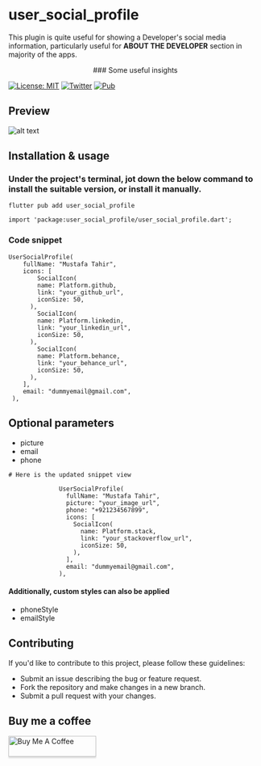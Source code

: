 # user_social_profile

This plugin is quite useful for showing a Developer's social media information,
particularly useful for <strong>ABOUT THE DEVELOPER</strong> section in majority of the apps.

<p align="center">
### Some useful insights

[![License: MIT](https://img.shields.io/badge/License-MIT-yellow.svg)](https://opensource.org/licenses/MIT)
[![Twitter](https://img.shields.io/twitter/follow/MustafaTahir567?style=social)](https://twitter.com/MustafaTahir567)
[![Pub](https://img.shields.io/pub/v/user_social_profile)](https://pub.dev/packages/user_social_profile)
</p>

## Preview

![alt text](https://user-images.githubusercontent.com/60258980/233025802-2f1c98e3-c8c7-471f-b1e3-6180da63c90a.png)

## Installation & usage

### Under the project's terminal, jot down the below command to install the suitable version, or install it manually.
```shell
flutter pub add user_social_profile

import 'package:user_social_profile/user_social_profile.dart';
```

### Code snippet

```shell
UserSocialProfile(
    fullName: "Mustafa Tahir",
    icons: [
        SocialIcon(
        name: Platform.github,
        link: "your_github_url",
        iconSize: 50,
      ),
        SocialIcon(
        name: Platform.linkedin,
        link: "your_linkedin_url",
        iconSize: 50,
      ),
        SocialIcon(
        name: Platform.behance,
        link: "your_behance_url",
        iconSize: 50,
      ),
    ],
    email: "dummyemail@gmail.com",
 ),
```

## Optional parameters

* picture
* email
* phone

```shell
# Here is the updated snippet view

              UserSocialProfile(
                fullName: "Mustafa Tahir",
                picture: "your_image_url",
                phone: "+921234567899",
                icons: [
                  SocialIcon(
                    name: Platform.stack,
                    link: "your_stackoverflow_url",
                    iconSize: 50,
                  ),
                ],
                email: "dummyemail@gmail.com",
              ),
```

#### Additionally, custom styles can also be applied

* phoneStyle
* emailStyle

## Contributing

If you'd like to contribute to this project, please follow these guidelines:

* Submit an issue describing the bug or feature request.
* Fork the repository and make changes in a new branch.
* Submit a pull request with your changes.

## Buy me a coffee
<a href="https://www.buymeacoffee.com/mustafatahir44" target="_blank"><img src="https://www.buymeacoffee.com/assets/img/custom_images/orange_img.png" alt="Buy Me A Coffee" style="height: 41px !important;width: 174px !important;box-shadow: 0px 3px 2px 0px rgba(190, 190, 190, 0.5) !important;-webkit-box-shadow: 0px 3px 2px 0px rgba(190, 190, 190, 0.5) !important;" ></a>